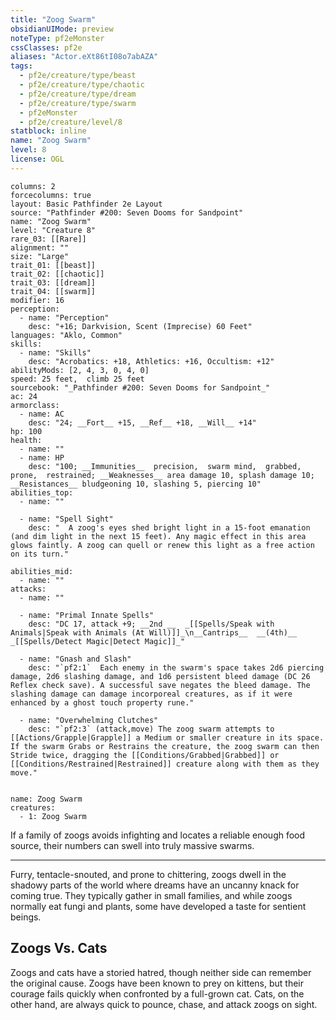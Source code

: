 ```yaml
---
title: "Zoog Swarm"
obsidianUIMode: preview
noteType: pf2eMonster
cssClasses: pf2e
aliases: "Actor.eXt86tI08o7abAZA" 
tags:
  - pf2e/creature/type/beast
  - pf2e/creature/type/chaotic
  - pf2e/creature/type/dream
  - pf2e/creature/type/swarm
  - pf2eMonster
  - pf2e/creature/level/8
statblock: inline
name: "Zoog Swarm"
level: 8
license: OGL
---
```


```statblock
columns: 2
forcecolumns: true
layout: Basic Pathfinder 2e Layout
source: "Pathfinder #200: Seven Dooms for Sandpoint"
name: "Zoog Swarm"
level: "Creature 8"
rare_03: [[Rare]]
alignment: ""
size: "Large"
trait_01: [[beast]]
trait_02: [[chaotic]]
trait_03: [[dream]]
trait_04: [[swarm]]
modifier: 16
perception:
  - name: "Perception"
    desc: "+16; Darkvision, Scent (Imprecise) 60 Feet"
languages: "Aklo, Common"
skills:
  - name: "Skills"
    desc: "Acrobatics: +18, Athletics: +16, Occultism: +12"
abilityMods: [2, 4, 3, 0, 4, 0]
speed: 25 feet,  climb 25 feet
sourcebook: "_Pathfinder #200: Seven Dooms for Sandpoint_"
ac: 24
armorclass:
  - name: AC
    desc: "24; __Fort__ +15, __Ref__ +18, __Will__ +14"
hp: 100
health:
  - name: ""
  - name: HP
    desc: "100; __Immunities__  precision,  swarm mind,  grabbed,  prone,  restrained; __Weaknesses__ area damage 10, splash damage 10; __Resistances__ bludgeoning 10, slashing 5, piercing 10"
abilities_top:
  - name: ""

  - name: "Spell Sight"
    desc: "  A zoog's eyes shed bright light in a 15-foot emanation (and dim light in the next 15 feet). Any magic effect in this area glows faintly. A zoog can quell or renew this light as a free action on its turn."

abilities_mid:
  - name: ""
attacks:
  - name: ""

  - name: "Primal Innate Spells"
    desc: "DC 17, attack +9; __2nd __  _[[Spells/Speak with Animals|Speak with Animals (At Will)]]_\n__Cantrips__  __(4th)__ _[[Spells/Detect Magic|Detect Magic]]_"

  - name: "Gnash and Slash"
    desc: "`pf2:1`  Each enemy in the swarm's space takes 2d6 piercing damage, 2d6 slashing damage, and 1d6 persistent bleed damage (DC 26 Reflex check save). A successful save negates the bleed damage. The slashing damage can damage incorporeal creatures, as if it were enhanced by a ghost touch property rune."

  - name: "Overwhelming Clutches"
    desc: "`pf2:3` (attack,move) The zoog swarm attempts to [[Actions/Grapple|Grapple]] a Medium or smaller creature in its space. If the swarm Grabs or Restrains the creature, the zoog swarm can then Stride twice, dragging the [[Conditions/Grabbed|Grabbed]] or [[Conditions/Restrained|Restrained]] creature along with them as they move."
 
```

```encounter-table
name: Zoog Swarm
creatures:
  - 1: Zoog Swarm
```



If a family of zoogs avoids infighting and locates a reliable enough food source, their numbers can swell into truly massive swarms.

* * *

Furry, tentacle-snouted, and prone to chittering, zoogs dwell in the shadowy parts of the world where dreams have an uncanny knack for coming true. They typically gather in small families, and while zoogs normally eat fungi and plants, some have developed a taste for sentient beings.

## Zoogs Vs. Cats

Zoogs and cats have a storied hatred, though neither side can remember the original cause. Zoogs have been known to prey on kittens, but their courage fails quickly when confronted by a full-grown cat. Cats, on the other hand, are always quick to pounce, chase, and attack zoogs on sight.
